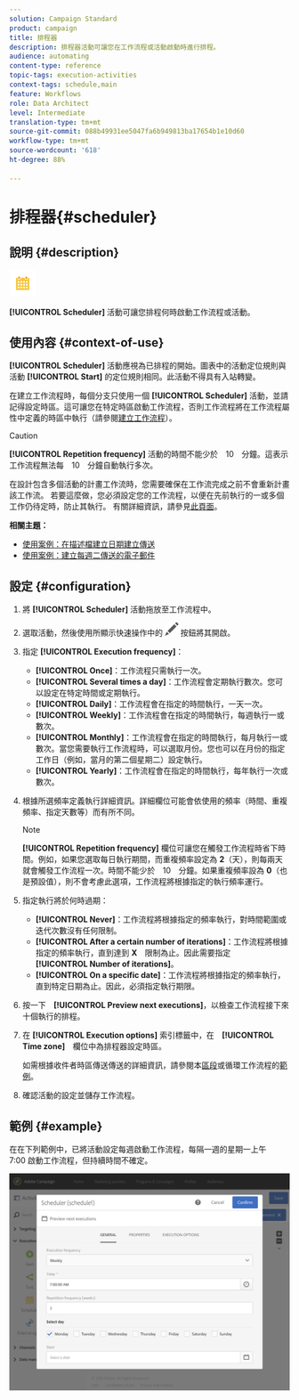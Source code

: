 ```yaml
---
solution: Campaign Standard
product: campaign
title: 排程器
description: 排程器活動可讓您在工作流程或活動啟動時進行排程。
audience: automating
content-type: reference
topic-tags: execution-activities
context-tags: schedule,main
feature: Workflows
role: Data Architect
level: Intermediate
translation-type: tm+mt
source-git-commit: 088b49931ee5047fa6b949813ba17654b1e10d60
workflow-type: tm+mt
source-wordcount: '618'
ht-degree: 88%

---
```



# 排程器{#scheduler}

## 說明 {#description}

![](assets/scheduler.png)

**[!UICONTROL Scheduler]** 活動可讓您排程何時啟動工作流程或活動。

## 使用內容 {#context-of-use}

**[!UICONTROL Scheduler]** 活動應視為已排程的開始。圖表中的活動定位規則與活動 **[!UICONTROL Start]** 的定位規則相同。此活動不得具有入站轉變。

在建立工作流程時，每個分支只使用一個 **[!UICONTROL Scheduler]** 活動，並請記得設定時區。這可讓您在特定時區啟動工作流程，否則工作流程將在工作流程屬性中定義的時區中執行（請參閱[建立工作流程](../../automating/using/building-a-workflow.md)）。

>[!CAUTION]
>
>**[!UICONTROL Repetition frequency]** 活動的時間不能少於　10　分鐘。這表示工作流程無法每　10　分鐘自動執行多次。

在設計包含多個活動的計畫工作流時，您需要確保在工作流完成之前不會重新計畫該工作流。 若要這麼做，您必須設定您的工作流程，以便在先前執行的一或多個工作仍待定時，防止其執行。 有關詳細資訊，請參見[此頁面](../../automating/using/scheduled-workflows-execution.md)。

**相關主題：**

* [使用案例：在描述檔建立日期建立傳送](../../automating/using/workflow-creation-date-query.md)
* [使用案例：建立每週二傳送的電子郵件](../../automating/using/workflow-weekly-offer.md)

## 設定 {#configuration}

1. 將 **[!UICONTROL Scheduler]** 活動拖放至工作流程中。
1. 選取活動，然後使用所顯示快速操作中的 ![](assets/edit_darkgrey-24px.png) 按鈕將其開啟。
1. 指定 **[!UICONTROL Execution frequency]**：

   * **[!UICONTROL Once]**：工作流程只需執行一次。
   * **[!UICONTROL Several times a day]**：工作流程會定期執行數次。您可以設定在特定時間或定期執行。
   * **[!UICONTROL Daily]**：工作流程會在指定的時間執行，一天一次。
   * **[!UICONTROL Weekly]**：工作流程會在指定的時間執行，每週執行一或數次。
   * **[!UICONTROL Monthly]**：工作流程會在指定的時間執行，每月執行一或數次。當您需要執行工作流程時，可以選取月份。您也可以在月份的指定工作日（例如，當月的第二個星期二）設定執行。
   * **[!UICONTROL Yearly]**：工作流程會在指定的時間執行，每年執行一次或數次。

1. 根據所選頻率定義執行詳細資訊。詳細欄位可能會依使用的頻率（時間、重複頻率、指定天數等）而有所不同。

   >[!NOTE]
   >
   >**[!UICONTROL Repetition frequency]** 欄位可讓您在觸發工作流程時省下時間。例如，如果您選取每日執行期間，而重複頻率設定為 **2**（天），則每兩天就會觸發工作流程一次。時間不能少於　10　分鐘。如果重複頻率設為 **0**（也是預設值），則不會考慮此選項，工作流程將根據指定的執行頻率運行。

1. 指定執行將於何時過期：

   * **[!UICONTROL Never]**：工作流程將根據指定的頻率執行，對時間範圍或迭代次數沒有任何限制。
   * **[!UICONTROL After a certain number of iterations]**：工作流程將根據指定的頻率執行，直到達到 **X**　限制為止。因此需要指定　**[!UICONTROL Number of iterations]**。
   * **[!UICONTROL On a specific date]**：工作流程將根據指定的頻率執行，直到特定日期為止。因此，必須指定執行期限。

1. 按一下　**[!UICONTROL Preview next executions]**，以檢查工作流程接下來十個執行的排程。

1. 在 **[!UICONTROL Execution options]** 索引標籤中，在　**[!UICONTROL Time zone]**　欄位中為排程器設定時區。

   如需根據收件者時區傳送傳送的詳細資訊，請參閱本[區段](../../sending/using/sending-messages-at-the-recipient-s-time-zone.md)或循環工作流程的[範例](../../automating/using/recurring-push-notifications.md)。

1. 確認活動的設定並儲存工作流程。

## 範例 {#example}

在在下列範例中，已將活動設定每週啟動工作流程，每隔一週的星期一上午　7:00 啟動工作流程，但持續時間不確定。

![](assets/wkf_scheduler_example.png)

